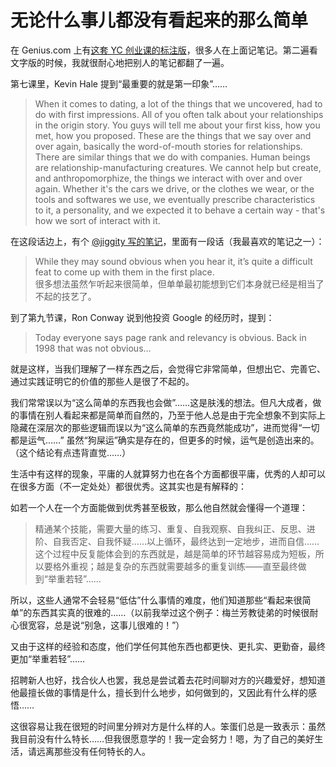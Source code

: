 # 无论什么事儿都没有看起来的那么简单

在 Genius.com 上有[这套 YC 创业课的标注版](http://genius.com/Sam-altman-lecture-1-how-to-start-a-startup-annotated)，很多人在上面记笔记。第二遍看文字版的时候，我就很耐心地把别人的笔记都翻了一遍。

第七课里，Kevin Hale 提到“最重要的就是第一印象”……

> When it comes to dating, a lot of the things that we uncovered, had to do with first impressions. All of you often talk about your relationships in the origin story. You guys will tell me about your first kiss, how you met, how you proposed. These are the things that we say over and over again, basically the word-of-mouth stories for relationships. There are similar things that we do with companies. Human beings are relationship-manufacturing creatures. We cannot help but create, and anthropomorphize, the things we interact with over and over again. Whether it's the cars we drive, or the clothes we wear, or the tools and softwares we use, we eventually prescribe characteristics to it, a personality, and we expected it to behave a certain way - that's how we sort of interact with it.

在这段话边上，有个 [@jiggity 写的笔记](http://genius.com/4195466)，里面有一段话（我最喜欢的笔记之一）：

> While they may sound obvious when you hear it, it’s quite a difficult feat to come up with them in the first place. <br />
很多想法虽然乍听起来很简单，但单单最初能想到它们本身就已经是相当了不起的技艺了。

到了第九节课，Ron Conway 说到他投资 Google 的经历时，提到：

> Today everyone says page rank and relevancy is obvious. Back in 1998 that was not obvious…

就是这样，当我们理解了一样东西之后，会觉得它非常简单，但想出它、完善它、通过实践证明它的价值的那些人是很了不起的。

我们常常误以为“这么简单的东西我也会做”……这是肤浅的想法。但凡大成者，做的事情在别人看起来都是简单而自然的，乃至于他人总是由于完全想象不到实际上隐藏在深层次的那些逻辑而误以为“这么简单的东西竟然能成功”，进而觉得“一切都是运气……” 虽然“狗屎运”确实是存在的，但更多的时候，运气是创造出来的。（这个结论有点违背直觉……）

生活中有这样的现象，平庸的人就算努力也在各个方面都很平庸，优秀的人却可以在很多方面（不一定处处）都很优秀。这其实也是有解释的：

如若一个人在一个方面能做到优秀甚至极致，那么他自然就会懂得一个道理：

> 精通某个技能，需要大量的练习、重复、自我观察、自我纠正、反思、进阶、自我否定、自我怀疑……以上循环，最终达到一定地步，进而自信……这个过程中反复能体会到的东西就是，越是简单的环节越容易成为短板，所以要格外重视；越是复杂的东西就需要越多的重复训练——直至最终做到“举重若轻”……

所以，这些人通常不会轻易“低估”什么事情的难度，他们知道那些“看起来很简单”的东西其实真的很难的……（以前我举过这个例子：梅兰芳教徒弟的时候很耐心很宽容，总是说“别急，这事儿很难的！”）

又由于这样的经验和态度，他们学任何其他东西也都更快、更扎实、更勤奋，最终更加“举重若轻”……

招聘新人也好，找合伙人也罢，我总是尝试着去花时间聊对方的兴趣爱好，想知道他最擅长做的事情是什么，擅长到什么地步，如何做到的，又因此有什么样的感悟……

这很容易让我在很短的时间里分辨对方是什么样的人。笨蛋们总是一致表示：虽然我目前没有什么特长……但我很愿意学的！我一定会努力！嗯，为了自己的美好生活，请远离那些没有任何特长的人。
